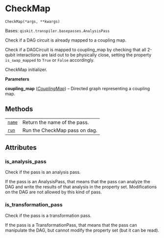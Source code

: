 # CheckMap

<span id="undefined" />

`CheckMap(*args, **kwargs)`

Bases: `qiskit.transpiler.basepasses.AnalysisPass`

Check if a DAG circuit is already mapped to a coupling map.

Check if a DAGCircuit is mapped to coupling\_map by checking that all 2-qubit interactions are laid out to be physically close, setting the property `is_swap_mapped` to `True` or `False` accordingly.

CheckMap initializer.

**Parameters**

**coupling\_map** ([*CouplingMap*](qiskit.transpiler.CouplingMap#qiskit.transpiler.CouplingMap "qiskit.transpiler.CouplingMap")) – Directed graph representing a coupling map.

## Methods

|                                                                                                                                  |                               |
| -------------------------------------------------------------------------------------------------------------------------------- | ----------------------------- |
| [`name`](qiskit.transpiler.passes.CheckMap.name#qiskit.transpiler.passes.CheckMap.name "qiskit.transpiler.passes.CheckMap.name") | Return the name of the pass.  |
| [`run`](qiskit.transpiler.passes.CheckMap.run#qiskit.transpiler.passes.CheckMap.run "qiskit.transpiler.passes.CheckMap.run")     | Run the CheckMap pass on dag. |

## Attributes

<span id="undefined" />

### is\_analysis\_pass

Check if the pass is an analysis pass.

If the pass is an AnalysisPass, that means that the pass can analyze the DAG and write the results of that analysis in the property set. Modifications on the DAG are not allowed by this kind of pass.

<span id="undefined" />

### is\_transformation\_pass

Check if the pass is a transformation pass.

If the pass is a TransformationPass, that means that the pass can manipulate the DAG, but cannot modify the property set (but it can be read).
